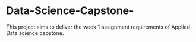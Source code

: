 # Data-Science-Capstone-
This project aims to deliver the week 1 assignment requirements of Applied Data science capstone.
